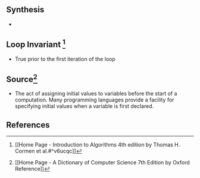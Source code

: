 ## Synthesis
- 
## Loop Invariant [^1]
- True prior to the first iteration of the loop

## Source[^2]
- The act of assigning initial values to variables before the start of a computation. Many programming languages provide a facility for specifying initial values when a variable is first declared.
## References

[^1]: [[Home Page - Introduction to Algorithms 4th edition by Thomas H. Cormen et al.#^v6ucqc]]
[^2]: [[Home Page - A Dictionary of Computer Science 7th Edition by Oxford Reference]]